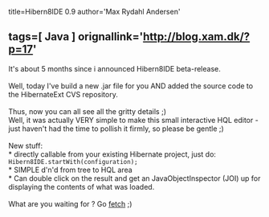 title=Hibern8IDE 0.9
author='Max Rydahl Andersen'

tags=[ Java ]
orignallink='http://blog.xam.dk/?p=17'
---
<div><p>It's about 5 months since i announced Hibern8IDE beta-release.<br><br>
Well, today I've build a new .jar file for you AND added the source code to the HibernateExt CVS repository.<br><br>
Thus, now you can all see all the gritty details ;)<br>
Well, it was actually VERY simple to make this small interactive HQL editor - just haven't had the time to pollish it firmly, so please be gentle ;)<br><br>
New stuff:<br>
* directly callable from your existing Hibernate project, just do: <code>Hibern8IDE.startWith(configuration);</code><br>
* SIMPLE d'n'd from tree to HQL area<br>
* Can double click on the result and get an JavaObjectInspector (JOI) up for displaying the contents of what was loaded.<br><br>
What are you waiting for ? Go <a href="http://www.xam.dk/hibern8ide">fetch</a> ;)</p></div>
